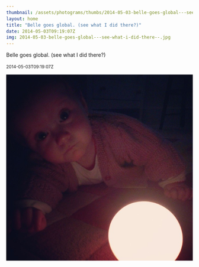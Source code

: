 ```yaml
---
thumbnail: /assets/photograms/thumbs/2014-05-03-belle-goes-global---see-what-i-did-there--.jpg
layout: home
title: "Belle goes global. (see what I did there?)"
date: 2014-05-03T09:19:07Z
img: 2014-05-03-belle-goes-global---see-what-i-did-there--.jpg
---
```


Belle goes global. (see what I did there?)

<small>2014-05-03T09:19:07Z</small>

![Belle goes global. (see what I did there?)](/assets/photograms/original/2014-05-03-belle-goes-global---see-what-i-did-there--.jpg)
